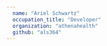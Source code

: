 ```yaml
---
  name: "Ariel Schwartz"
  occupation_title: "Developer"
  organization: "athenahealth"
  github: "als364"
---
```

